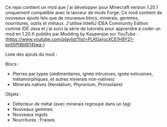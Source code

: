 Ce repo contient un mod que j'ai développer pour Minecraft version 1.20.1 uniquement compatible avec le lanceur de mods Forge. Ce mod contient de nouveaux ajouts tels que de nouveaux blocs, minerais, gemmes, nourritures, outils et métaux. J'utilise IntelliJ IDEA Community Edition comme IDE Java et j'ai suivi la série de tutoriels pour apprendre à coder un mod en 1.20.X publiée par Modding by Kaupenjoe sur YouTube : (https://www.youtube.com/playlist?list=PLKGarocXCE1H9Y21-pxjt5Pt8bW14twa-)


Liste des ajouts du mod :

Blocs : 
- Pierres par types (sédimentaires, ignée intrusives, ignée extrusives, métamorphiques, et autres minerais non-natives)
- Minerais natives (Kendalium, Phyronium, Primsolaire)

Objets :
- Détecteur de métal (avec minerais regroupé dans un tag)
- Nouveaux gemmes
- Nouveaux ingots
- Nourritures : Fraises
